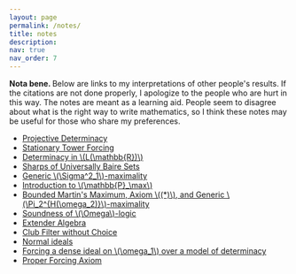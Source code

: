 ```yaml
---
layout: page
permalink: /notes/
title: notes
description:
nav: true
nav_order: 7
---
```

<b> Nota bene. </b> Below are links to my interpretations of other people's results. If the citations are not done properly, I apologize to the people who are hurt in this way. The notes are meant as a learning aid. People seem to disagree about what is the right way to write mathematics, so I think these notes may be useful for those who share my preferences.

<ul> 
  <li><a href = 'https://drive.google.com/file/d/1irjAiXHzFf7ym7XnRyciXKZ_G2AyTDSP/view?usp=sharing'>Projective Determinacy</a></li>
  
  <li><a href="https://drive.google.com/file/d/1VRXK0_VvUgR9Q3f8Rn3evPg5AIePT4iK/view?usp=drive_link"> Stationary Tower Forcing </a></li>
  
  <li><a href="https://drive.google.com/file/d/1len5dVIBr0muqH_D8s97_Jflf3iOnRV1/view?usp=sharing"> Determinacy in \(L(\mathbb{R})\) </a></li>

  <li><a href = "https://drive.google.com/file/d/1pVJQaCpa4Q5m93Y7ZqV4x0SpLw4156uW/view?usp=sharing">Sharps of Universally Baire Sets</a></li>

  <li><a href = "https://drive.google.com/file/d/1-LopPh6XhgyLldRqgPVu-yEumN-KtDeP/view?usp=sharing"> Generic \(\Sigma^2_1\)-maximality </a></li>
  
  <li><a href="https://drive.google.com/file/d/1BN6S94tWWgqKevD6C0vPHZzqp6ilYT7E/view?usp=drive_link"> Introduction to \(\mathbb{P}_\max\) </a></li>

  <li><a href = 'https://drive.google.com/file/d/1e0TlbfNb_haAyfK5BuRJImenTQ014GW5/view?usp=sharing'> Bounded Martin's Maximum, Axiom \((*)\), and Generic \(\Pi_2^{H(\omega_2)}\)-maximality</a></li>

  <li><a href = 'https://drive.google.com/file/d/1LtrIGHmmM_j193iYuiMP8rgK8uoLj2eE/view?usp=sharing'>Soundness of \(\Omega\)-logic</a></li>

  <li><a href="https://drive.google.com/file/d/1KVVhyZvGBjkHwyvC7p1nGpPTQo0pd3kc/view?usp=drive_link"> Extender Algebra </a></li>

  <li><a href="https://drive.google.com/file/d/1mDx0qIroiJmc0bXHqoXI02YlDzI0c60w/view?usp=sharing"> Club Filter without Choice </a></li>

  <li><a href = "https://drive.google.com/file/d/1WN4iB5zOzgs2del5Wl47Pihy1rqZIZ8X/view?usp=sharing"> Normal ideals </a></li>
  
  <li><a href="https://drive.google.com/file/d/1BxbHD30KxpME7xeNnBL6O1gF-vmgRJh_/view?usp=sharing"> Forcing a dense ideal on \(\omega_1\) over a model of determinacy </a></li>
  
  <li><a href="https://drive.google.com/file/d/1Ur0MlmBFJcaycMTih6fxeAAEXFBrSpuz/view?usp=drive_link"> Proper Forcing Axiom </a></li>
</ul>
